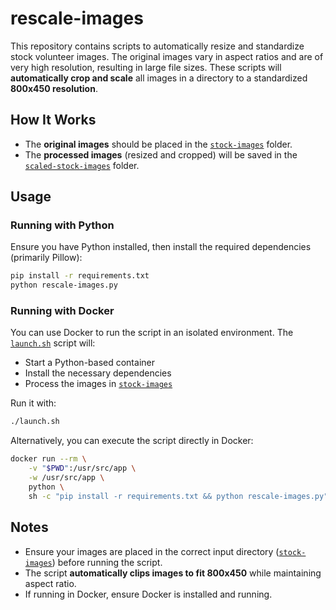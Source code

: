 # rescale-images  

This repository contains scripts to automatically resize and standardize stock volunteer images. The original images vary in aspect ratios and are of very high resolution, resulting in large file sizes. These scripts will **automatically crop and scale** all images in a directory to a standardized **800x450 resolution**.

## How It Works  

- The **original images** should be placed in the [`stock-images`](stock-images) folder.  
- The **processed images** (resized and cropped) will be saved in the [`scaled-stock-images`](scaled-stock-images) folder.  

## Usage  

### Running with Python  

Ensure you have Python installed, then install the required dependencies (primarily Pillow):  

```bash
pip install -r requirements.txt
python rescale-images.py
```

### Running with Docker  

You can use Docker to run the script in an isolated environment. The [`launch.sh`](launch.sh) script will:  

- Start a Python-based container  
- Install the necessary dependencies  
- Process the images in [`stock-images`](stock-images)  

Run it with:  

```bash
./launch.sh
```

Alternatively, you can execute the script directly in Docker:  

```bash
docker run --rm \
    -v "$PWD":/usr/src/app \
    -w /usr/src/app \
    python \
    sh -c "pip install -r requirements.txt && python rescale-images.py"
```

## Notes  

- Ensure your images are placed in the correct input directory ([`stock-images`](stock-images)) before running the script.  
- The script **automatically clips images to fit 800x450** while maintaining aspect ratio.  
- If running in Docker, ensure Docker is installed and running.  
